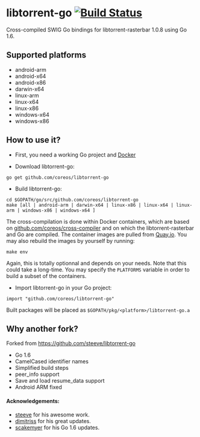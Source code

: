 libtorrent-go [![Build Status](https://travis-ci.org/coreos/libtorrent-go.svg?branch=master)](https://travis-ci.org/coreos/libtorrent-go)
=============

Cross-compiled SWIG Go bindings for libtorrent-rasterbar 1.0.8 using Go 1.6.

## Supported platforms

-	android-arm
-	android-x64
-	android-x86
-	darwin-x64
-	linux-arm
-	linux-x64
-	linux-x86
-	windows-x64
-	windows-x86

## How to use it?

+ First, you need a working Go project and [Docker](https://docs.docker.com/engine/installation/)

+ Download libtorrent-go:
```
go get github.com/coreos/libtorrent-go
```

+ Build libtorrent-go:
```
cd $GOPATH/go/src/github.com/coreos/libtorrent-go
make [all | android-arm | darwin-x64 | linux-x86 | linux-x64 | linux-arm | windows-x86 | windows-x64 ]
```
The cross-compilation is done within Docker containers, which are based on [github.com/coreos/cross-compiler](https://github.com/coreos/cross-compiler) and on which the libtorrent-rasterbar and Go are compiled. The container images are pulled from [Quay.io](https://quay.io/repository/coreos/libtorrent-go). You may also rebuild the images by yourself by running:
```
make env
```
Again, this is totally optionnal and depends on your needs. Note that this could take a long-time. You may specify the `PLATFORMS` variable in order to build a subset of the containers.

+ Import libtorrent-go in your Go project:
```
import "github.com/coreos/libtorrent-go"
```

Built packages will be placed as `$GOPATH/pkg/<platform>/libtorrent-go.a`

## Why another fork?

Forked from <https://github.com/steeve/libtorrent-go>

+ Go 1.6
+ CamelCased identifier names
+ Simplified build steps
+ peer_info support
+ Save and load resume_data support
+ Android ARM fixed

#### Acknowledgements:
- [steeve](https://github.com/steeve) for his awesome work.
- [dimitriss](https://github.com/dimitriss) for his great updates.
- [scakemyer](https://github.com/scakemyer) for his Go 1.6 updates.
